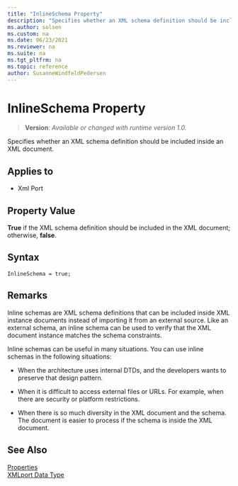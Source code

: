```yaml
---
title: "InlineSchema Property"
description: "Specifies whether an XML schema definition should be included inside an XML document."
ms.author: solsen
ms.custom: na
ms.date: 06/23/2021
ms.reviewer: na
ms.suite: na
ms.tgt_pltfrm: na
ms.topic: reference
author: SusanneWindfeldPedersen
---
```

[//]: # (START>DO_NOT_EDIT)
[//]: # (IMPORTANT:Do not edit any of the content between here and the END>DO_NOT_EDIT.)
[//]: # (Any modifications should be made in the .xml files in the ModernDev repo.)
# InlineSchema Property
> **Version**: _Available or changed with runtime version 1.0._

Specifies whether an XML schema definition should be included inside an XML document.

## Applies to
-   Xml Port

[//]: # (IMPORTANT: END>DO_NOT_EDIT)

## Property Value  

**True** if the XML schema definition should be included in the XML document; otherwise, **false**.  

## Syntax

```AL
InlineSchema = true;
```
 
## Remarks

Inline schemas are XML schema definitions that can be included inside XML instance documents instead of importing it from an external source. Like an external schema, an inline schema can be used to verify that the XML document instance matches the schema constraints.  
  
Inline schemas can be useful in many situations. You can use inline schemas in the following situations:  
  
- When the architecture uses internal DTDs, and the developers wants to preserve that design pattern.  
  
- When it is difficult to access external files or URLs. For example, when there are security or platform restrictions.  
  
- When there is so much diversity in the XML document and the schema. The document is easier to process if the schema is inside the XML document.  
  
## See Also

[Properties](devenv-properties.md)   
[XMLport Data Type](../methods-auto/library.md)